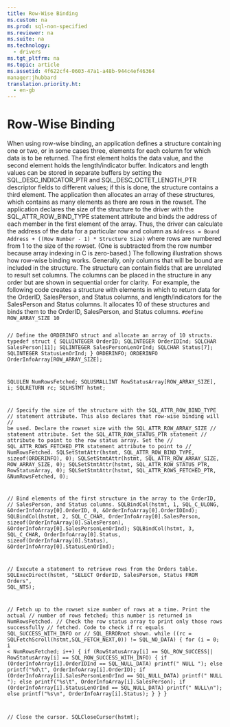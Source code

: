 ```yaml
---
title: Row-Wise Binding
ms.custom: na
ms.prod: sql-non-specified
ms.reviewer: na
ms.suite: na
ms.technology: 
  - drivers
ms.tgt_pltfrm: na
ms.topic: article
ms.assetid: 4f622cf4-0603-47a1-a48b-944c4ef46364
manager:jhubbard
translation.priority.ht: 
  - en-gb
---
```

# Row-Wise Binding
<?xml version="1.0" encoding="utf-8"?>
<developerConceptualDocument xmlns="http://ddue.schemas.microsoft.com/authoring/2003/5" xmlns:xlink="http://www.w3.org/1999/xlink" xmlns:xsi="http://www.w3.org/2001/XMLSchema-instance" xsi:schemaLocation="http://ddue.schemas.microsoft.com/authoring/2003/5 http://dduestorage.blob.core.windows.net/ddueschema/developer.xsd">
  <introduction>
    <para>When using row-wise binding, an application defines a structure containing one or two, or in some cases three, elements for each column for which data is to be returned. The first element holds the data value, and the second element holds the length/indicator buffer. Indicators and length values can be stored in separate buffers by setting the SQL_DESC_INDICATOR_PTR and SQL_DESC_OCTET_LENGTH_PTR descriptor fields to different values; if this is done, the structure contains a third element. The application then allocates an array of these structures, which contains as many elements as there are rows in the rowset.</para>
    <para>The application declares the size of the structure to the driver with the SQL_ATTR_ROW_BIND_TYPE statement attribute and binds the address of each member in the first element of the array. Thus, the driver can calculate the address of the data for a particular row and column as</para>
    <code>Address = Bound Address + ((Row Number - 1) * Structure Size)</code>
    <para>where rows are numbered from 1 to the size of the rowset. (One is subtracted from the row number because array indexing in C is zero-based.) The following illustration shows how row-wise binding works. Generally, only columns that will be bound are included in the structure. The structure can contain fields that are unrelated to result set columns. The columns can be placed in the structure in any order but are shown in sequential order for clarity.</para>
    <mediaLink>
      <image xlink:href="1274ceaf-fd0f-4a73-9124-94352f0ec89b" />
    </mediaLink>
    <para>For example, the following code creates a structure with elements in which to return data for the OrderID, SalesPerson, and Status columns, and length/indicators for the SalesPerson and Status columns. It allocates 10 of these structures and binds them to the OrderID, SalesPerson, and Status columns.</para>
    <code>#define ROW_ARRAY_SIZE 10

// Define the ORDERINFO struct and allocate an array of 10 structs.
typedef struct {
   SQLUINTEGER   OrderID;
   SQLINTEGER    OrderIDInd;
   SQLCHAR       SalesPerson[11];
   SQLINTEGER    SalesPersonLenOrInd;
   SQLCHAR       Status[7];
   SQLINTEGER    StatusLenOrInd;
} ORDERINFO;
ORDERINFO OrderInfoArray[ROW_ARRAY_SIZE];

SQLULEN    NumRowsFetched;
SQLUSMALLINT   RowStatusArray[ROW_ARRAY_SIZE], i;
SQLRETURN      rc;
SQLHSTMT       hstmt;

// Specify the size of the structure with the SQL_ATTR_ROW_BIND_TYPE
// statement attribute. This also declares that row-wise binding will
// be used. Declare the rowset size with the SQL_ATTR_ROW_ARRAY_SIZE
// statement attribute. Set the SQL_ATTR_ROW_STATUS_PTR statement
// attribute to point to the row status array. Set the
// SQL_ATTR_ROWS_FETCHED_PTR statement attribute to point to
// NumRowsFetched.
SQLSetStmtAttr(hstmt, SQL_ATTR_ROW_BIND_TYPE, sizeof(ORDERINFO), 0);
SQLSetStmtAttr(hstmt, SQL_ATTR_ROW_ARRAY_SIZE, ROW_ARRAY_SIZE, 0);
SQLSetStmtAttr(hstmt, SQL_ATTR_ROW_STATUS_PTR, RowStatusArray, 0);
SQLSetStmtAttr(hstmt, SQL_ATTR_ROWS_FETCHED_PTR, &amp;NumRowsFetched, 0);

// Bind elements of the first structure in the array to the OrderID,
// SalesPerson, and Status columns.
SQLBindCol(hstmt, 1, SQL_C_ULONG, &amp;OrderInfoArray[0].OrderID, 0, &amp;OrderInfoArray[0].OrderIDInd);
SQLBindCol(hstmt, 2, SQL_C_CHAR, OrderInfoArray[0].SalesPerson,
            sizeof(OrderInfoArray[0].SalesPerson),
            &amp;OrderInfoArray[0].SalesPersonLenOrInd);
SQLBindCol(hstmt, 3, SQL_C_CHAR, OrderInfoArray[0].Status,
            sizeof(OrderInfoArray[0].Status), &amp;OrderInfoArray[0].StatusLenOrInd);

// Execute a statement to retrieve rows from the Orders table.
SQLExecDirect(hstmt, "SELECT OrderID, SalesPerson, Status FROM Orders", SQL_NTS);

// Fetch up to the rowset size number of rows at a time. Print the actual
// number of rows fetched; this number is returned in NumRowsFetched.
// Check the row status array to print only those rows successfully
// fetched. Code to check if rc equals SQL_SUCCESS_WITH_INFO or
// SQL_ERRORnot shown.
while ((rc = SQLFetchScroll(hstmt,SQL_FETCH_NEXT,0)) != SQL_NO_DATA) {
   for (i = 0; i &lt; NumRowsFetched; i++) {
      if (RowStatusArray[i] == SQL_ROW_SUCCESS|| RowStatusArray[i] == 
         SQL_ROW_SUCCESS_WITH_INFO) {
         if (OrderInfoArray[i].OrderIDInd == SQL_NULL_DATA)
            printf(" NULL      ");
         else
            printf("%d\t", OrderInfoArray[i].OrderID);
         if (OrderInfoArray[i].SalesPersonLenOrInd == SQL_NULL_DATA)
            printf(" NULL      ");
         else
            printf("%s\t", OrderInfoArray[i].SalesPerson);
         if (OrderInfoArray[i].StatusLenOrInd == SQL_NULL_DATA)
            printf(" NULL\n");
         else
            printf("%s\n", OrderInfoArray[i].Status);
      }
   }
}

// Close the cursor.
SQLCloseCursor(hstmt);</code>
  </introduction>
  <relatedTopics />
</developerConceptualDocument>